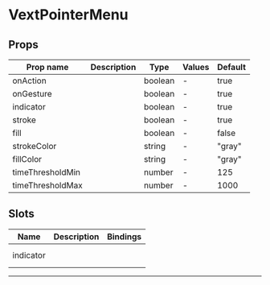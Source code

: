 # VextPointerMenu

## Props

| Prop name        | Description | Type    | Values | Default |
| ---------------- | ----------- | ------- | ------ | ------- |
| onAction         |             | boolean | -      | true    |
| onGesture        |             | boolean | -      | true    |
| indicator        |             | boolean | -      | true    |
| stroke           |             | boolean | -      | true    |
| fill             |             | boolean | -      | false   |
| strokeColor      |             | string  | -      | "gray"  |
| fillColor        |             | string  | -      | "gray"  |
| timeThresholdMin |             | number  | -      | 125     |
| timeThresholdMax |             | number  | -      | 1000    |

## Slots

| Name      | Description | Bindings   |
| --------- | ----------- | ---------- |
| indicator |             | <br/><br/> |

---
